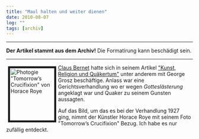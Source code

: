 ```yaml
---
title: "Maul halten und weiter dienen"
date: 2010-08-07
log: ""
tags: [archiv]
---
```

<hr><b>Der Artikel stammt aus dem Archiv!</b> Die Formatirung kann beschädigt sein.<hr>
<p><a href="http://en.wikipedia.org/wiki/File:Tomorrow%27s_crucifixion.jpg" target="_blank"><img align="left" width="120" vspace="5" hspace="5" height="141" border="5" src="http://upload.wikimedia.org/wikipedia/en/8/88/Tomorrow%27s_crucifixion.jpg" alt="Photogie &quot;Tomorrow&rsquo;s Crucifixion&quot; von Horace Roye" />Claus Bernet</a> hatte sich in seinem Artikel <a href="http://www.the-independent-friend.de/?q=node/499">&quot;Kunst, Religion und Qu&auml;kertum&quot;</a> unter anderem mit George Grosz besch&auml;ftige. Anlass war eine Gerichtsverhandlung wo er wegen <i>Gottesl&auml;sterung</i> angeklagt war und Quaker zu seinem Gunsten aussagten. </p>
<!--break-->
<p>Auf das Bild, um das es bei der Verhandlung 1927 ging, nimmt der K&uuml;nstler Horace Roye mit seinem Foto &quot;Tomorrow&rsquo;s Crucifixion&quot; Bezug. Ich habe es nur zuf&auml;llig entdeckt.</p>
